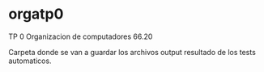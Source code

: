 # orgatp0 
TP 0 Organizacion de computadores 66.20 
 
Carpeta donde se van a guardar los archivos output resultado de los tests automaticos. 
